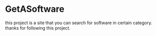 # GetASoftware
this project is a site that you can search for software in certain category.
thanks for following this project.
